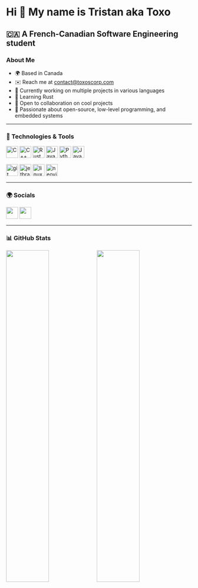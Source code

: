 Hi 👋 My name is Tristan aka Toxo
================================================

🇨🇦 A French-Canadian Software Engineering student
-----------------------------------

### About Me
- 🌍 Based in Canada
- ✉️ Reach me at [contact@toxoscorp.com](mailto:contact@toxoscorp.com)
- 🚀 Currently working on multiple projects in various languages
- 🦀 Learning Rust
- 🤝 Open to collaboration on cool projects
- 💖 Passionate about open-source, low-level programming, and embedded systems

---

### 🔧 Technologies & Tools

<!-- #### 🖥️ Programming Languages -->

<p align="left">
<a href="https://www.open-std.org/jtc1/sc22/wg14/" target="_blank" rel="noreferrer"><img src="https://cdn.jsdelivr.net/gh/devicons/devicon@latest/icons/c/c-original.svg" width="32" height="32" alt="C" /></a>
<a href="https://isocpp.org" target="_blank" rel="noreferrer"><img src="https://cdn.jsdelivr.net/gh/devicons/devicon@latest/icons/cplusplus/cplusplus-original.svg" width="32" height="32" alt="C++" /></a>
<a href="https://www.rust-lang.org/" target="_blank" rel="noreferrer"><img src="https://cdn.jsdelivr.net/gh/devicons/devicon@latest/icons/rust/rust-original.svg" width="32" height="32" alt="Rust" /></a>
<a href="https://www.oracle.com/java/" target="_blank" rel="noreferrer"><img src="https://cdn.jsdelivr.net/gh/devicons/devicon@latest/icons/java/java-original.svg" width="32" height="32" alt="Java" /></a>
<a href="https://www.python.org/" target="_blank" rel="noreferrer"><img src="https://cdn.jsdelivr.net/gh/devicons/devicon@latest/icons/python/python-original.svg" width="32" height="32" alt="Python" /></a>
<a href="https://developer.mozilla.org/en-US/docs/Web/JavaScript" target="_blank" rel="noreferrer"><img src="https://cdn.jsdelivr.net/gh/devicons/devicon@latest/icons/javascript/javascript-original.svg" width="32" height="32" alt="JavaScript" /></a>
</p>

<!-- #### 🛠 Tools & Platforms -->

<p align="left">
<a href="https://git-scm.com/" target="_blank" rel="noreferrer"><img src="https://cdn.jsdelivr.net/gh/devicons/devicon/icons/git/git-original.svg" height="32" width="32" alt="git"  /></a>
<a href="https://www.jetbrains.com/" target="_blank" rel="noreferrer"><img src="https://cdn.jsdelivr.net/gh/devicons/devicon/icons/jetbrains/jetbrains-original.svg" height="32" width="32" alt="jetbrains"  /></a>
<a href="https://www.linux.com/what-is-linux/" target="_blank" rel="noreferrer"><img src="https://cdn.jsdelivr.net/gh/devicons/devicon/icons/linux/linux-original.svg" height="32" width="32" alt="linux"  /></a>
<a href="https://neovim.io/" target="_blank" rel="noreferrer"><img src="https://cdn.jsdelivr.net/gh/devicons/devicon@latest/icons/neovim/neovim-original.svg" height="32" width="32" alt="neovim"/></a>
</p>

---

### 🌍 Socials

<p align="left"> <a href="https://discord.com/users/517814115528474644" target="_blank" rel="noreferrer"><img src="https://img.icons8.com/?size=100&id=86982&format=png&color=000000" width="32" height="32" /></a> <a href="https://www.github.com/toxoscorp" target="_blank" rel="noreferrer"><img src="https://cdn.jsdelivr.net/gh/devicons/devicon@latest/icons/github/github-original.svg" width="32" height="32" /></a></p>

---

### 📊 GitHub Stats

<p align="left">
  <img width="48%" src="https://github-readme-stats.vercel.app/api?username=toxoscorp&show_icons=true&theme=github_dark_dimmed&hide_rank=true" />
  <img width="48%" src="https://github-readme-stats.vercel.app/api/top-langs/?username=toxoscorp&layout=compact&theme=github_dark_dimmed" />
</p>
